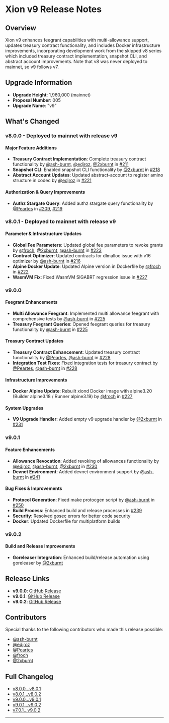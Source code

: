 # Xion v9 Release Notes

## Overview

Xion v9 enhances feegrant capabilities with multi-allowance support, updates treasury contract functionality, and includes Docker infrastructure improvements, incorporating development work from the skipped v8 series which included treasury contract implementation, snapshot CLI, and abstract account improvements. Note that v8 was never deployed to mainnet, so v9 follows v7.

## Upgrade Information

- **Upgrade Height**: 1,960,000 (mainnet)
- **Proposal Number**: 005
- **Upgrade Name**: "v9"

## What's Changed

### v8.0.0 - Deployed to mainnet with release v9

#### Major Feature Additions

- **Treasury Contract Implementation**: Complete treasury contract functionality by [@ash-burnt](https://github.com/ash-burnt), [@edjroz](https://github.com/edjroz), [@2xburnt](https://github.com/2xburnt) in [#211](https://github.com/burnt-labs/xion/pull/211)
- **Snapshot CLI**: Enabled snapshot CLI functionality by [@2xburnt](https://github.com/2xburnt) in [#218](https://github.com/burnt-labs/xion/pull/218)
- **Abstract Account Updates**: Updated abstract-account to register amino structure in codec by [@edjroz](https://github.com/edjroz) in [#221](https://github.com/burnt-labs/xion/pull/221)

#### Authorization & Query Improvements

- **Authz Stargate Query**: Added authz stargate query functionality by [@Peartes](https://github.com/Peartes) in [#209](https://github.com/burnt-labs/xion/pull/209), [#219](https://github.com/burnt-labs/xion/pull/219)

### v8.0.1 - Deployed to mainnet with release v9

#### Parameter & Infrastructure Updates

- **Global Fee Parameters**: Updated global fee parameters to revoke grants by [@froch](https://github.com/froch), [@2xburnt](https://github.com/2xburnt), [@ash-burnt](https://github.com/ash-burnt) in [#223](https://github.com/burnt-labs/xion/pull/223)
- **Contract Optimizer**: Updated contracts for dlmalloc issue with v16 optimizer by [@ash-burnt](https://github.com/ash-burnt) in [#216](https://github.com/burnt-labs/xion/pull/216)
- **Alpine Docker Update**: Updated Alpine version in Dockerfile by [@froch](https://github.com/froch) in [#222](https://github.com/burnt-labs/xion/pull/222)
- **WasmVM Fix**: Fixed WasmVM SIGABRT regression issue in [#227](https://github.com/burnt-labs/xion/pull/227)

### v9.0.0

#### Feegrant Enhancements

- **Multi Allowance Feegrant**: Implemented multi allowance feegrant with comprehensive tests by [@ash-burnt](https://github.com/ash-burnt) in [#225](https://github.com/burnt-labs/xion/pull/225)
- **Treasury Feegrant Queries**: Opened feegrant queries for treasury functionality by [@ash-burnt](https://github.com/ash-burnt) in [#225](https://github.com/burnt-labs/xion/pull/225)

#### Treasury Contract Updates

- **Treasury Contract Enhancement**: Updated treasury contract functionality by [@Peartes](https://github.com/Peartes), [@ash-burnt](https://github.com/ash-burnt) in [#228](https://github.com/burnt-labs/xion/pull/228)
- **Integration Test Fixes**: Fixed integration tests for treasury contract by [@Peartes](https://github.com/Peartes), [@ash-burnt](https://github.com/ash-burnt) in [#228](https://github.com/burnt-labs/xion/pull/228)

#### Infrastructure Improvements

- **Docker Alpine Update**: Rebuilt xiond Docker image with alpine3.20 (Builder alpine3.18 / Runner alpine3.19) by [@froch](https://github.com/froch) in [#227](https://github.com/burnt-labs/xion/pull/227)

#### System Upgrades

- **V9 Upgrade Handler**: Added empty v9 upgrade handler by [@2xburnt](https://github.com/2xburnt) in [#231](https://github.com/burnt-labs/xion/pull/231)

### v9.0.1

#### Feature Enhancements

- **Allowance Revocation**: Added revoking of allowances functionality by [@edjroz](https://github.com/edjroz), [@ash-burnt](https://github.com/ash-burnt), [@2xburnt](https://github.com/2xburnt) in [#230](https://github.com/burnt-labs/xion/pull/230)
- **Devnet Environment**: Added devnet environment support by [@ash-burnt](https://github.com/ash-burnt) in [#241](https://github.com/burnt-labs/xion/pull/241)

#### Bug Fixes & Improvements

- **Protocol Generation**: Fixed make protocgen script by [@ash-burnt](https://github.com/ash-burnt) in [#250](https://github.com/burnt-labs/xion/pull/250)
- **Build Process**: Enhanced build and release processes in [#239](https://github.com/burnt-labs/xion/pull/239)
- **Security**: Resolved gosec errors for better code security
- **Docker**: Updated Dockerfile for multiplatform builds

### v9.0.2

#### Build and Release Improvements

- **Goreleaser Integration**: Enhanced build/release automation using goreleaser by [@2xburnt](https://github.com/2xburnt)

## Release Links

- **v9.0.0**: [GitHub Release](https://github.com/burnt-labs/xion/releases/tag/v9.0.0)
- **v9.0.1**: [GitHub Release](https://github.com/burnt-labs/xion/releases/tag/v9.0.1)
- **v9.0.2**: [GitHub Release](https://github.com/burnt-labs/xion/releases/tag/v9.0.2)

## Contributors

Special thanks to the following contributors who made this release possible:

- [@ash-burnt](https://github.com/ash-burnt)
- [@edjroz](https://github.com/edjroz)
- [@Peartes](https://github.com/Peartes)
- [@froch](https://github.com/froch)
- [@2xburnt](https://github.com/2xburnt)

## Full Changelog

- [v8.0.0...v8.0.1](https://github.com/burnt-labs/xion/compare/v8.0.0...v8.0.1)
- [v8.0.1...v8.0.2](https://github.com/burnt-labs/xion/compare/v8.0.1...v8.0.2)
- [v9.0.0...v9.0.1](https://github.com/burnt-labs/xion/compare/v9.0.0...v9.0.1)
- [v9.0.1...v9.0.2](https://github.com/burnt-labs/xion/compare/v9.0.1...v9.0.2)
- [v7.0.1...v9.0.2](https://github.com/burnt-labs/xion/compare/v7.0.1...v9.0.2)

---
